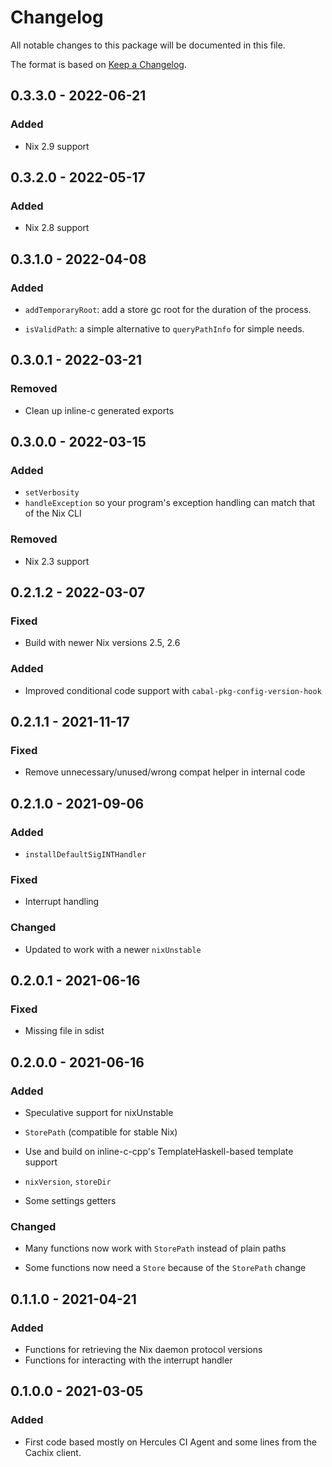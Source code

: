 
# Changelog

All notable changes to this package will be documented in this file.

The format is based on [Keep a Changelog](https://keepachangelog.com/en/1.0.0/).

## 0.3.3.0 - 2022-06-21

### Added

 - Nix 2.9 support

## 0.3.2.0 - 2022-05-17

### Added

 - Nix 2.8 support

## 0.3.1.0 - 2022-04-08

### Added

 - `addTemporaryRoot`: add a store gc root for the duration of the process.

 - `isValidPath`: a simple alternative to `queryPathInfo` for simple needs.

## 0.3.0.1 - 2022-03-21

### Removed

 - Clean up inline-c generated exports

## 0.3.0.0 - 2022-03-15

### Added

 - `setVerbosity`
 - `handleException` so your program's exception handling can match that of the Nix CLI

### Removed

 - Nix 2.3 support

## 0.2.1.2 - 2022-03-07

### Fixed

 - Build with newer Nix versions 2.5, 2.6

### Added

 - Improved conditional code support with `cabal-pkg-config-version-hook`

## 0.2.1.1 - 2021-11-17

### Fixed

 - Remove unnecessary/unused/wrong compat helper in internal code

## 0.2.1.0 - 2021-09-06

### Added

 - `installDefaultSigINTHandler`

### Fixed

 - Interrupt handling

### Changed

 - Updated to work with a newer `nixUnstable`

## 0.2.0.1 - 2021-06-16

### Fixed

 - Missing file in sdist

## 0.2.0.0 - 2021-06-16

### Added

 - Speculative support for nixUnstable

 - `StorePath` (compatible for stable Nix)

 - Use and build on inline-c-cpp's TemplateHaskell-based template support

 - `nixVersion`, `storeDir`

 - Some settings getters

### Changed

 - Many functions now work with `StorePath` instead of plain paths

 - Some functions now need a `Store` because of the `StorePath` change


## 0.1.1.0 - 2021-04-21

### Added

 - Functions for retrieving the Nix daemon protocol versions
 - Functions for interacting with the interrupt handler

## 0.1.0.0 - 2021-03-05

### Added

 - First code based mostly on Hercules CI Agent and some lines from the Cachix client.
